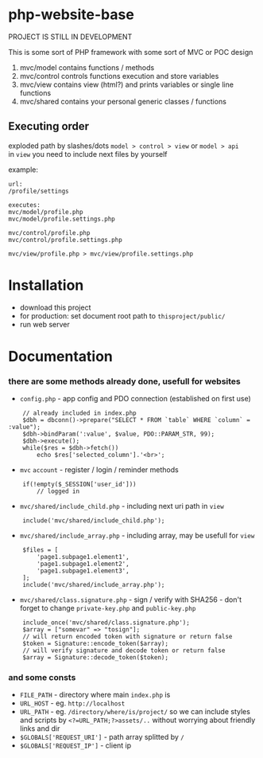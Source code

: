 # php-website-base

PROJECT IS STILL IN DEVELOPMENT

This is some sort of PHP framework with some sort of MVC or POC design

1. mvc/model contains functions / methods
2. mvc/control controls functions execution and store variables
3. mvc/view contains view (html?) and prints variables or single line functions
4. mvc/shared contains your personal generic classes / functions

## Executing order
exploded path by slashes/dots `model > control > view` or `model > api`  
in `view` you need to include next files by yourself  

example:  
```
url:  
/profile/settings  

executes:  
mvc/model/profile.php  
mvc/model/profile.settings.php  

mvc/control/profile.php  
mvc/control/profile.settings.php  

mvc/view/profile.php > mvc/view/profile.settings.php  
```

# Installation
- download this project
- for production: set document root path to `thisproject/public/`
- run web server

# Documentation
### there are some methods already done, usefull for websites
- `config.php` - app config and PDO connection (established on first use)
```
	// already included in index.php
	$dbh = dbconn()->prepare("SELECT * FROM `table` WHERE `column` = :value");
	$dbh->bindParam(':value', $value, PDO::PARAM_STR, 99);
	$dbh->execute();
	while($res = $dbh->fetch())
		echo $res['selected_column'].'<br>';
```
- `mvc` `account` - register / login / reminder methods
```
	if(!empty($_SESSION['user_id']))
		// logged in
```
- `mvc/shared/include_child.php` - including next uri path in `view`
```
	include('mvc/shared/include_child.php');
```
- `mvc/shared/include_array.php` - including array, may be usefull for `view`
```
	$files = [
		'page1.subpage1.element1',
		'page1.subpage1.element2',
		'page1.subpage1.element3',
	];
	include('mvc/shared/include_array.php');
```
- `mvc/shared/class.signature.php` - sign / verify with SHA256 - don't forget to change `private-key.php` and `public-key.php`
```
	include_once('mvc/shared/class.signature.php');
	$array = ["somevar" => "tosign"];
	// will return encoded token with signature or return false
	$token = Signature::encode_token($array);
	// will verify signature and decode token or return false
	$array = Signature::decode_token($token);
```

### and some consts
- `FILE_PATH` - directory where main `index.php` is
- `URL_HOST` - eg. `http://localhost`
- `URL_PATH` - eg. `/directory/where/is/project/` so we can include styles and scripts by `<?=URL_PATH;?>assets/..` without worrying about friendly links and dir
- `$GLOBALS['REQUEST_URI']` - path array splitted by `/`
- `$GLOBALS['REQUEST_IP']` - client ip
